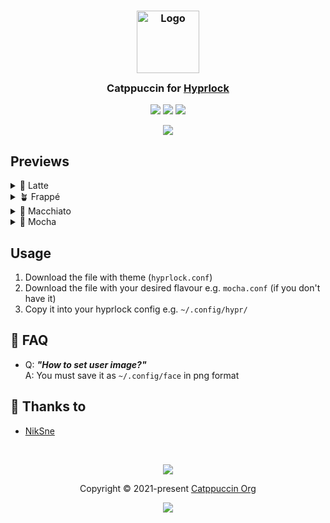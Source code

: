 <h3 align="center">
	<img src="https://raw.githubusercontent.com/catppuccin/catppuccin/main/assets/logos/exports/1544x1544_circle.png" width="100" alt="Logo"/><br/>
	<img src="https://raw.githubusercontent.com/catppuccin/catppuccin/main/assets/misc/transparent.png" height="30" width="0px"/>
	Catppuccin for <a href="https://github.com/hyprwm/hyprlock">Hyprlock</a>
	<img src="https://raw.githubusercontent.com/catppuccin/catppuccin/main/assets/misc/transparent.png" height="30" width="0px"/>
</h3>

<p align="center">
	<a href="https://github.com/niksnemc/hyprlock/stargazers"><img src="https://img.shields.io/github/stars/niksnemc/hyprlock?colorA=363a4f&colorB=b7bdf8&style=for-the-badge"></a>
	<a href="https://github.com/niksnemc/hyprlock/issues"><img src="https://img.shields.io/github/issues/niksnemc/hyprlock?colorA=363a4f&colorB=f5a97f&style=for-the-badge"></a>
	<a href="https://github.com/niksnemc/hyprlock/contributors"><img src="https://img.shields.io/github/contributors/niksnemc/hyprlock?colorA=363a4f&colorB=a6da95&style=for-the-badge"></a>
</p>

<p align="center">
	<img src="https://raw.githubusercontent.com/niksnemc/hyprlock/main/assets/preview1.webp"/>
</p>

## Previews

<details>
<summary>🌻 Latte</summary>
<img src="https://raw.githubusercontent.com/niksnemc/hyprlock/main/assets/latte.webp"/>
</details>
<details>
<summary>🪴 Frappé</summary>
<img src="https://raw.githubusercontent.com/niksnemc/hyprlock/main/assets/frappe.webp"/>
</details>
<details>
<summary>🌺 Macchiato</summary>
<img src="https://raw.githubusercontent.com/niksnemc/hyprlock/main/assets/macchiato.webp"/>
</details>
<details>
<summary>🌿 Mocha</summary>
<img src="https://raw.githubusercontent.com/niksnemc/hyprlock/main/assets/mocha.webp"/>
</details>

## Usage

1. Download the file with theme (`hyprlock.conf`)
2. Download the file with your desired flavour e.g. `mocha.conf` (if you don't have it)
3. Copy it into your hyprlock config e.g. `~/.config/hypr/`

## 🙋 FAQ

-	Q: **_"How to set user image?"_**\
	A: You must save it as `~/.config/face` in png format

## 💝 Thanks to

- [NikSne](https://github.com/NikSneMC)

&nbsp;

<p align="center">
	<img src="https://raw.githubusercontent.com/catppuccin/catppuccin/main/assets/footers/gray0_ctp_on_line.svg?sanitize=true" />
</p>

<p align="center">
	Copyright &copy; 2021-present <a href="https://github.com/catppuccin" target="_blank">Catppuccin Org</a>
</p>

<p align="center">
	<a href="https://github.com/catppuccin/catppuccin/blob/main/LICENSE"><img src="https://img.shields.io/static/v1.svg?style=for-the-badge&label=License&message=MIT&logoColor=d9e0ee&colorA=363a4f&colorB=b7bdf8"/></a>
</p>

